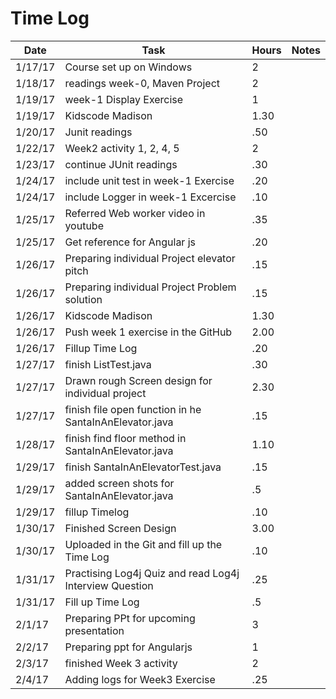 
# Time Log

| Date | Task | Hours | Notes|
|------|------|-------|------|
| 1/17/17| Course set up on Windows| 2 | |
| 1/18/17| readings week-0, Maven Project | 2 | |
| 1/19/17| week-1 Display Exercise   | 1  |   | 
| 1/19/17| Kidscode Madison   | 1.30 |
| 1/20/17| Junit readings | .50 |  |
| 1/22/17| Week2 activity 1, 2, 4, 5 | 2  |   |
| 1/23/17| continue JUnit readings | .30 | |
| 1/24/17| include unit test in week-1 Exercise | .20 | |
| 1/24/17| include Logger in week-1 Excercise  | .10 | |
| 1/25/17| Referred Web worker video in youtube | .35 | |
| 1/25/17| Get reference for Angular js   | .20 | |
| 1/26/17| Preparing individual Project elevator pitch | .15 | |
| 1/26/17| Preparing individual Project Problem solution | .15 | |
| 1/26/17| Kidscode Madison   | 1.30 | |
| 1/26/17| Push week 1 exercise in the GitHub | 2.00 | |
| 1/26/17| Fillup Time Log | .20 | | 
| 1/27/17| finish ListTest.java |.30 | |
| 1/27/17| Drawn rough Screen design for individual project |2.30| |
| 1/27/17| finish file open function in he SantaInAnElevator.java   |.15 | |
| 1/28/17| finish find floor method in SantaInAnElevator.java | 1.10 | |
| 1/29/17| finish SantaInAnElevatorTest.java | .15 | |
| 1/29/17| added screen shots for SantaInAnElevator.java| .5| |
| 1/29/17| fillup Timelog | .10| |
| 1/30/17| Finished Screen Design | 3.00| |
| 1/30/17| Uploaded in the Git and fill up the Time Log | .10| |
| 1/31/17| Practising Log4j Quiz and read Log4j Interview Question| .25| |
| 1/31/17| Fill up Time Log| .5| |
| 2/1/17 | Preparing PPt for upcoming presentation | 3| |
| 2/2/17 | Preparing ppt for Angularjs| 1| |
| 2/3/17 | finished Week 3 activity | 2||
| 2/4/17 | Adding logs for Week3 Exercise | .25 ||










